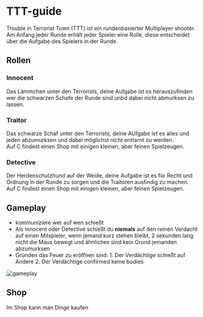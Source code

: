 # TTT-guide

Trouble in Terrorist Town (TTT) ist ein rundenbasierter Multiplayer shooter.
Am Anfang jeder Runde erhält jeder Spieler eine Rolle, diese entscheidet über die Aufgabe des Spielers in der Runde.

## Rollen
### Innocent
Das Lämmchen unter den Terrorists, deine Aufgabe ist es herauszufinden wer die schwarzen Schafe der Runde sind unbd dabei nicht abmurksen zu lassen.
### Traitor
Das schwarze Schaf unter den Terrorists, deine AUfgabe ist es alles und jeden abzumurksen und dabei möglichst nicht enttarnt zu werden.  
Auf C findest einen Shop mit einigen kleinen, aber feinen Spielzeugen.
### Detective
Der Herdenschutzhund auf der Weide, deine Aufgabe ist es für Recht und Ordnung in der Runde zu sorgen und die Traitoren ausfindig zu machen.  
Auf C findest einen Shop mit einigen kleinen, aber feinen Spielzeugen.

## Gameplay
* kommuniziere wer auf wen schießt
* Als Innocent oder Detective schießt du **niemals** auf den reinen Verdacht auf einen Mitspieler, wenn jemand kurz stehen bleibt, 2 sekunden lang nicht die Maus bewegt und ähnliches sind kein Grund jemanden abzumurksen
* Gründen das Feuer zu eröffnen sind: 1. Der Verdächtige schießt auf Andere  2. Der Verdächtige confirmed keine bodies  


![gameplay](https://files.pallindium.de/gmod/screenshots/ttt_gameplay_casino_1.jpg)

## Shop
Im Shop kann man Dinge kaufen
